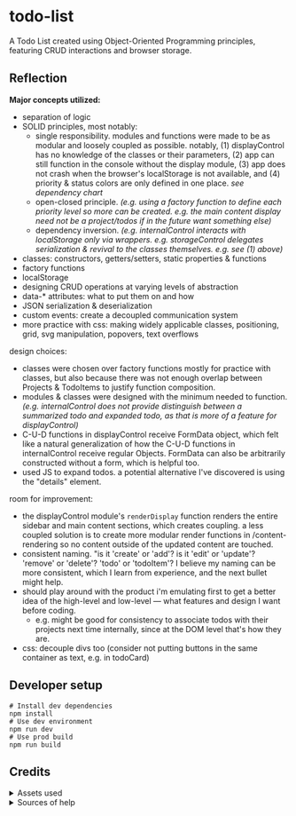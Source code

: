 # todo-list
A Todo List created using Object-Oriented Programming principles, featuring CRUD interactions and browser storage.  

## Reflection
<strong>Major concepts utilized:</strong>
- separation of logic
- SOLID principles, most notably:
  - single responsibility. modules and functions were made to be as modular and loosely coupled as possible. notably, (1) displayControl has no knowledge of the classes or their parameters, (2) app can still function in the console without the display module, (3) app does not crash when the browser's localStorage is not available, and (4) priority & status colors are only defined in one place. <em>see dependency chart</em>
  - open-closed principle. <em>(e.g. using a factory function to define each priority level so more can be created. e.g. the main content display need not be a project/todos if in the future want something else)</em>
  - dependency inversion. <em>(e.g. internalControl interacts with localStorage only via wrappers. e.g. storageControl delegates serialization & revival to the classes themselves. e.g. see (1) above)</em>
- classes: constructors, getters/setters, static properties & functions
- factory functions
- localStorage
- designing CRUD operations at varying levels of abstraction 
- data-* attributes: what to put them on and how
- JSON serialization & deserialization
- custom events: create a decoupled communication system
- more practice with css: making widely applicable classes, positioning, grid, svg manipulation, popovers, text overflows

design choices:
- classes were chosen over factory functions mostly for practice with classes, but also because there was not enough overlap between Projects & TodoItems to justify function composition. 
- modules & classes were designed with the minimum needed to function. <em>(e.g. internalControl does not provide distinguish between a summarized todo and expanded todo, as that is more of a feature for displayControl)</em>
- C-U-D functions in displayControl receive FormData object, which felt like a natural generalization of how the C-U-D functions in internalControl receive regular Objects. FormData can also be arbitrarily constructed without a form, which is helpful too. 
- used JS to expand todos. a potential alternative I've discovered is using the "details" element.

room for improvement:
- the displayControl module's `renderDisplay` function renders the entire sidebar and main content sections, which creates coupling. a less coupled solution is to create more modular render functions in /content-rendering so no content outside of the updated content are touched. 
- consistent naming. "is it 'create' or 'add'? is it 'edit' or 'update'? 'remove' or 'delete'? 'todo' or 'todoItem'? I believe my naming can be more consistent, which I learn from experience, and the next bullet might help. 
- should play around with the product i'm emulating first to get a better idea of the high-level and low-level — what features and design I want before coding. 
  - e.g. might be good for consistency to associate todos with their projects next time internally, since at the DOM level that's how they are. 
- css: decouple divs too (consider not putting buttons in the same container as text, e.g. in todoCard)

## Developer setup
```
# Install dev dependencies
npm install
# Use dev environment
npm run dev
# Use prod build
npm run build
```

## Credits
<details>
<summary>Assets used</summary>
  SVG icons from <a src="https://pictogrammers.com/library/mdi/">Pictogrammers</a>
</details>

<details>
<summary> Sources of help </summary>
  <li>
  get class name: https://stackoverflow.com/questions/1249531/how-to-get-a-javascript-objects-class
  </li>
  <li>
  see nonenumerable properties: https://developer.mozilla.org/en-US/docs/Web/JavaScript/Reference/Global_Objects/Object/getOwnPropertyNames
  </li>
  <li>normalizing time (unused): https://stackoverflow.com/questions/30166338/setting-value-of-datetime-local-from-date
  </li>
  <li>attempting to set a getter-only property: https://developer.mozilla.org/en-US/docs/Web/JavaScript/Reference/Errors/Getter_only
  </li>
  <li>MDN: quota for localStorage: https://developer.mozilla.org/en-US/docs/Web/API/Storage_API/Storage_quotas_and_eviction_criteria#web_storage
  </li>
  <li>structuredClone (unused, just used Object.assign): https://developer.mozilla.org/en-US/docs/Web/API/Window/structuredClone
  </li>
  <li>underscore variable name: https://stackoverflow.com/questions/44734399/what-is-the-purpose-of-functions-beginning-with-an-underscore-e-g-my-fu
  </li>
  <li>date arithmetic: https://stackoverflow.com/questions/563406/how-to-add-days-to-date
  </li>
  <li>options for retaining creation order in retrieving from storage: https://www.reddit.com/r/learnjavascript/comments/ubiy6h/localstorage_has_perplexed_me_i_create_10_key/
  </li>
  <li>find and replace with find & sed: https://stackoverflow.com/questions/15402770/how-to-search-and-replace-using-grep
  </li>
  <li>vertical nav: https://www.w3schools.com/css/css_navbar_vertical.asp
  </li>
  <li>modify svg via css selectors: https://stackoverflow.com/questions/19157122/css-change-fill-color-on-hover-svg-path
  </li>
  <li>adding svg via js: https://stackoverflow.com/a/53974062/22151685
  </li>
  <li>removing inline style: https://stackoverflow.com/questions/4033004/remove-a-specific-inline-style-with-javascriptjquery
  </li>
  <li>hacks to achieve a readonly select element: https://stackoverflow.com/questions/368813/html-form-readonly-select-tag-input
  </li>
</details>
